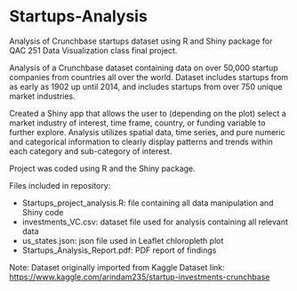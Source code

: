 # Startups-Analysis
Analysis of Crunchbase startups dataset using R and Shiny package for QAC 251 Data Visualization class final project. 

Analysis of a Crunchbase dataset containing data on over 50,000 startup companies from countries all over the world. Dataset includes startups from as early as 1902 up until 2014, and includes startups from over 750 unique market industries. 

Created a Shiny app that allows the user to (depending on the plot) select a market industry of interest, time frame, country, or funding variable to further explore. Analysis utilizes spatial data, time series, and pure numeric and categorical information to clearly display patterns and trends within each category and sub-category of interest.

Project was coded using R and the Shiny package.

Files included in repository: 
- Startups_project_analysis.R: file containing all data manipulation and Shiny code 
- investments_VC.csv: dataset file used for analysis containing all relevant data
- us_states.json: json file used in Leaflet chloropleth plot 
- Startups_Analysis_Report.pdf: PDF report of findings 

Note: Dataset originally imported from Kaggle 
Dataset link: https://www.kaggle.com/arindam235/startup-investments-crunchbase
